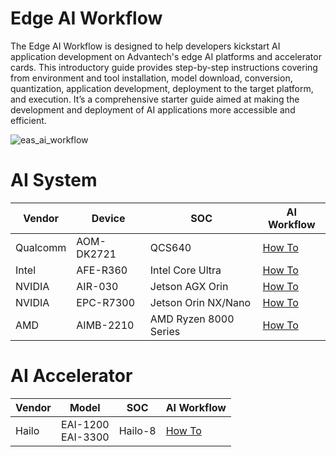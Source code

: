 # Edge AI Workflow
The Edge AI Workflow is designed to help developers kickstart AI application development on Advantech's edge AI platforms and accelerator cards. This introductory guide provides step-by-step instructions covering from environment and tool installation, model download, conversion, quantization, application development, deployment to the target platform, and execution. It’s a comprehensive starter guide aimed at making the development and deployment of AI applications more accessible and efficient.

![eas_ai_workflow](assets/EAS_Startkit_flow.png)

# AI System
| Vendor | Device |  SOC | AI Workflow |
| -------- | -------- | -------- | ---- |
| Qualcomm | AOM-DK2721  | QCS640 | [How To](ai_system/qualcomm/aom-dk2721/README.md) |
| Intel | AFE-R360    | Intel Core Ultra | [How To](ai_system/intel/afe-r360/README.md)  |
| NVIDIA | AIR-030     | Jetson AGX Orin | [How To](ai_system/jetson/air-030/README.md)  |
| NVIDIA | EPC-R7300   | Jetson Orin NX/Nano   | [How To](ai_system/jetson/epc-r7300/README.md)  |
| AMD | AIMB-2210   | AMD Ryzen 8000 Series | [How To](ai_system/amd/aimb-2210/README.md)  |


# AI Accelerator
| Vendor | Model |  SOC | AI Workflow |
| -------- | -------- | -------- | ---- |
| Hailo | EAI-1200 <br/> EAI-3300   | Hailo-8 | [How To](ai_accelerator/hailo/eai-1200_3300/README.md) |

